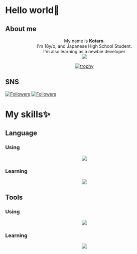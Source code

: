 # Hello world🤩

## About me

<div align="center">
My name is <strong>Kotaro</strong>.
<br>
I'm 18y/o, and Japanese High School Student.
<br>
I'm also learning as a newbie developer
</div>

<div align="center">
  <img src="https://github-readme-stats.vercel.app/api?username=kota6-me&bg_color=00000000&hide_border=true&text_color=FDBA74&title_color=FB923C&locale=ja&hide=contribs&include_all_commits=true&show=prs_merged,prs_merged_percentage)](https://github.com/anuraghazra/github-readme-stats"/>

  [![trophy](https://github-profile-trophy.vercel.app/?username=kota6-me&no-frame=true&no-bg=true&theme=discord)](https://github.com/ryo-ma/github-profile-trophy)
</div>

## SNS

[![Followers](https://badgen.org/img/bluesky/kota6.me/followers?style=for-the-badge)](https://bsky.app/profile/kota6.me)
[![Followers](https://badgen.org/twitter/kota6_me/follow?style=for-the-badge)](https://twitter.com/kota6_me)

# My skills✨

## Language

### Using

<p align="center">
  <a href="https://skillicons.dev">
    <img src="https://skillicons.dev/icons?i=js,,nodejs,,astro,,nextjs,,tailwind,,discordjs,,latex,,md&perline=5" />
  </a>
</p>

### Learning

<p align="center">
  <a href="https://skillicons.dev">
    <img src="https://skillicons.dev/icons?i=svelte,,ts,,deno,,tauri,,ruby,,rust,,kotlin,,dotnet&perline=5" />
  </a>
</p>

## Tools

### Using

<p align="center">
  <a href="https://skillicons.dev">
    <img src="https://skillicons.dev/icons?i=obsidian,,vscode,,idea,,rider,,mongo,,vite,,vercel,,npm&perline=5" />
  </a>
</p>

### Learning

<p align="center">
  <a href="https://skillicons.dev">
    <img src="https://skillicons.dev/icons?i=redis,,raspberrypi,,postgres,,mysql,,aws,,figma,,docker,,activitypub&perline=5" />
  </a>
</p>